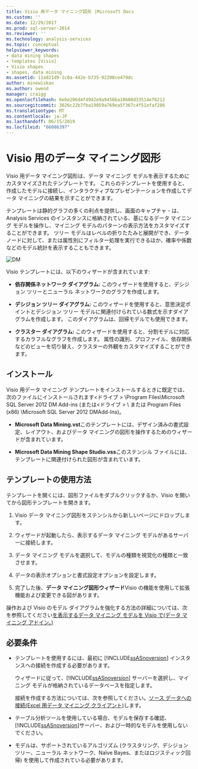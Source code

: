 ```yaml
---
title: Visio 用データ マイニング図形 |Microsoft Docs
ms.custom: ''
ms.date: 12/29/2017
ms.prod: sql-server-2014
ms.reviewer: ''
ms.technology: analysis-services
ms.topic: conceptual
helpviewer_keywords:
- data mining shapes
- templates [Visio]
- Visio shapes
- shapes, data mining
ms.assetid: 11a821d9-1c0a-442e-b735-92208ce479dc
author: minewiskan
ms.author: owend
manager: craigg
ms.openlocfilehash: 6ebe206d4f4942e9a9456ba10b00d33514ef6212
ms.sourcegitcommit: 3026c22b7fba19059a769ea5f367c4f51efaf286
ms.translationtype: MT
ms.contentlocale: ja-JP
ms.lasthandoff: 06/15/2019
ms.locfileid: "66086397"
---
```

# <a name="data-mining-shapes-for-visio"></a>Visio 用のデータ マイニング図形
  Visio 用データ マイニング図形は、データ マイニング モデルを表示するためにカスタマイズされたテンプレートです。 これらのテンプレートを使用すると、作成したモデルに接続し、インタラクティブなプレゼンテーションを作成してデータ マイニングの結果を示すことができます。  
  
 テンプレートは静的グラフの多くの利点を提供し、画面のキャプチャ - は、Analysis Services のインスタンスに格納されている、基になるデータ マイニング モデルを操作し、マイニング モデルのパターンの表示方法をカスタマイズすることができます。 ツリー モデルはレベルの折りたたみと展開ができ、データ ノードに対して、または属性別にフィルター処理を実行できるほか、確率や係数などのモデル統計を表示することもできます。  
  
 ![DM](media/dm-stencil.gif "DM")  
  
 Visio テンプレートには、以下のウィザードが含まれています:  
  
-   **依存関係ネットワーク ダイアグラム:** このウィザードを使用すると、デシジョン ツリーとニューラル ネットワークのグラフを作成します。  
  
-   **デシジョン ツリー ダイアグラム:** このウィザードを使用すると、意思決定ポイントとデシジョン ツリー モデルに関連付けられている数式を示すダイアグラムを作成します。 このダイアグラムは、回帰モデルでも使用できます。  
  
-   **クラスター ダイアグラム:** このウィザードを使用すると、分割モデルに対応するカラフルなグラフを作成します。 属性の識別、プロファイル、依存関係などのビューを切り替え、クラスターの外観をカスタマイズすることができます。  
  
## <a name="installation"></a>インストール  
 Visio 用データ マイニング テンプレートをインストールするときに既定では、次のファイルにインストールされます\<ドライブ > \Program Files\Microsoft SQL Server 2012 DM Add-ins (または\<ドライブ > \ または Program Files (x86) \Microsoft SQL Server 2012 DMAdd-Ins)。  
  
-   **Microsoft Data Mining.vst**このテンプレートには、デザイン済みの書式設定、レイアウト、およびデータ マイニングの図形を操作するためのウィザードが含まれています。  
  
-   **Microsoft Data Mining Shape Studio.vss**このステンシル ファイルには、テンプレートに関連付けられた図形が含まれています。  
  
## <a name="how-to-use-the-templates"></a>テンプレートの使用方法  
 テンプレートを開くには、図形ファイルをダブルクリックするか、Visio を開いてから図形テンプレートを開きます。  
  
1.  Visio データ マイニング図形をステンシルから新しいページにドロップします。  
  
2.  ウィザードが起動したら、表示するデータ マイニング モデルがあるサーバーに接続します。  
  
3.  データ マイニング モデルを選択して、モデルの種類を視覚化の種類と一致させます。  
  
4.  データの表示オプションと書式設定オプションを設定します。  
  
5.  完了した後、**データ マイニング図形ウィザード**Visio の機能を使用して拡張機能および変更できる図があります。  
  
 操作および Visio のモデル ダイアグラムを強化する方法の詳細については、次を参照してください[を表示するデータ マイニング モデルを Visio で&#40;データ マイニング アドイン。&#41;](viewing-data-mining-models-in-visio-data-mining-add-ins.md)  
  
## <a name="requirements"></a>必要条件  
  
-   テンプレートを使用するには、最初に [!INCLUDE[ssASnoversion](../includes/ssasnoversion-md.md)] インスタンスへの接続を作成する必要があります。  
  
     ウィザードに従って、[!INCLUDE[ssASnoversion](../includes/ssasnoversion-md.md)] サーバーを選択し、マイニング モデルが格納されているデータベースを指定します。  
  
     接続を作成する方法については、次を参照してください。[ソース データへの接続&#40;Excel 用データ マイニング クライアント&#41;](connect-to-source-data-data-mining-client-for-excel.md)します。  
  
-   テーブル分析ツールを使用している場合、モデルを保存する確認、[!INCLUDE[ssASnoversion](../includes/ssasnoversion-md.md)]サーバー、および一時的なモデルを使用しないでください。  
  
-   モデルは、サポートされているアルゴリズム (クラスタリング、デシジョン ツリー、ニューラル ネットワーク、Naïve Bayes、またはロジスティック回帰) を使用して作成されている必要があります。  
  
  
